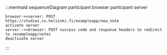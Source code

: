 :::mermaid
sequenceDiagram
participant browser
participant server

    browser->>server: POST  https://studies.cs.helsinki.fi/exampleapp/new_note
    activate server
    server-->>browser: POST success code and response headers to redirect to /exampleapp/notes
    deactivate server

:::
